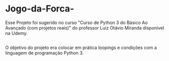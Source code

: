 # Jogo-da-Forca-
Esse Projeto foi sugerido no curso "Curso de Python 3 do Básico Ao Avançado (com projetos reais)" do professor Luiz Otávio Miranda disponível na Udemy.
##
O objetivo do projeto era colocar em prática loopings e condições com a linguagem de programação Python 3. 
